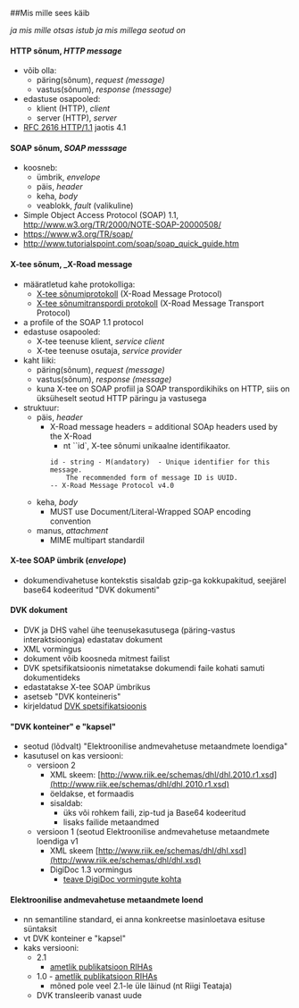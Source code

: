##Mis mille sees käib

_ja mis mille otsas istub ja mis millega seotud on_

#### HTTP sõnum, _HTTP message_
- võib olla:
  - päring(sõnum), _request (message)_
  - vastus(sõnum), _response (message)_
- edastuse osapooled:
  - klient (HTTP), _client_
  - server (HTTP), _server_
- [RFC 2616 HTTP/1.1](https://tools.ietf.org/html/rfc2616) jaotis 4.1

#### SOAP sõnum, _SOAP messsage_
- koosneb:
  - ümbrik, _envelope_
  - päis, _header_
  - keha, _body_
  - veablokk, _fault_ (valikuline)
- Simple Object Access Protocol (SOAP) 1.1, http://www.w3.org/TR/2000/NOTE-SOAP-20000508/
- https://www.w3.org/TR/soap/
- http://www.tutorialspoint.com/soap/soap_quick_guide.htm 

#### X-tee sõnum, _X-Road message
- määratletud kahe protokolliga:
  - [X-tee sõnumiprotokoll](http://x-road.eu/docs/x-road_message_protocol_v4.0.pdf) (X-Road Message Protocol)
  - [X-tee sõnumitranspordi protokoll](http://x-road.eu/docs/x-road_message_transport_protocol.pdf) (X-Road Message Transport Protocol)
- a profile of the SOAP 1.1 protocol
- edastuse osapooled:
  - X-tee teenuse klient, _service client_
  - X-tee teenuse osutaja, _service provider_
- kaht liiki:
  - päring(sõnum), _request (message)_
  - vastus(sõnum), _response (message)_
  - kuna X-tee on SOAP profiil ja SOAP transpordikihiks on HTTP, siis on üksüheselt seotud HTTP päringu ja vastusega
- struktuur:
  - päis, _header_
    - X-Road message headers = additional SOAp headers used by the X-Road
      - nt ``id`, X-tee sõnumi unikaalne identifikaator. 
      ```
      id - string - M(andatory)  - Unique identifier for this message.
          The recommended form of message ID is UUID.
      -- X-Road Message Protocol v4.0
      ```
  - keha, _body_
    - MUST use Document/Literal-Wrapped SOAP encoding convention 
  - manus, _attachment_
    - MIME multipart standardil 

#### X-tee SOAP ümbrik (_envelope_)
- dokumendivahetuse kontekstis sisaldab gzip-ga kokkupakitud, seejärel base64 kodeeritud "DVK dokumenti"

#### DVK dokument
- DVK ja DHS vahel ühe teenusekasutusega (päring-vastus interaktsiooniga) edastatav dokument
- XML vormingus
- dokument võib koosneda mitmest failist
- DVK spetsifikatsioonis nimetatakse dokumendi faile kohati samuti dokumentideks
- edastatakse X-tee SOAP ümbrikus
- asetseb "DVK konteineris"
- kirjeldatud [DVK spetsifikatsioonis](https://github.com/e-gov/DVK/tree/master/doc)

#### "DVK konteiner" e "kapsel"
- seotud (lõdvalt) "Elektroonilise andmevahetuse metaandmete loendiga"
- kasutusel on kas versiooni:
  - versioon 2
    - XML skeem: [http://www.riik.ee/schemas/dhl/dhl.2010.r1.xsd](http://www.riik.ee/schemas/dhl/dhl.2010.r1.xsd)
    - öeldakse, et <failid> formaadis
    - sisaldab:
      - üks või rohkem faili, zip-tud ja Base64 kodeeritud
      - lisaks failide metaandmed
  - versioon 1 (seotud Elektroonilise andmevahetuse metaandmete loendiga v1
    - XML skeem [http://www.riik.ee/schemas/dhl/dhl.xsd](http://www.riik.ee/schemas/dhl/dhl.xsd)
    - DigiDoc 1.3 vormingus
      - [teave DigiDoc vormingute kohta](http://www.id.ee/?id=36161)
  
#### Elektroonilise andmevahetuse metaandmete loend
 - nn semantiline standard, ei anna konkreetse masinloetava esituse süntaksit
 - vt DVK konteiner e "kapsel"
 - kaks versiooni:
   - 2.1
     - [ametlik publikatsioon RIHAs](https://riha.eesti.ee/riha/main/xml/elektroonilise_andmevahetuse_metaandmete_loend/1)
   - 1.0 - [ametlik publikatsioon RIHAs](https://riha.eesti.ee/riha/main/xml/elektroonilise_andmevahetuse_metaandmete_loend)
     - mõned pole veel 2.1-le üle läinud (nt Riigi Teataja)
   - DVK transleerib vanast uude




  
